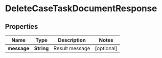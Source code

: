 

# DeleteCaseTaskDocumentResponse


## Properties

| Name | Type | Description | Notes |
|------------ | ------------- | ------------- | -------------|
|**message** | **String** | Result message |  [optional] |



